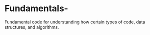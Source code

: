 # Fundamentals-
Fundamental code for understanding how certain types of code, data structures, and algorithms. 
